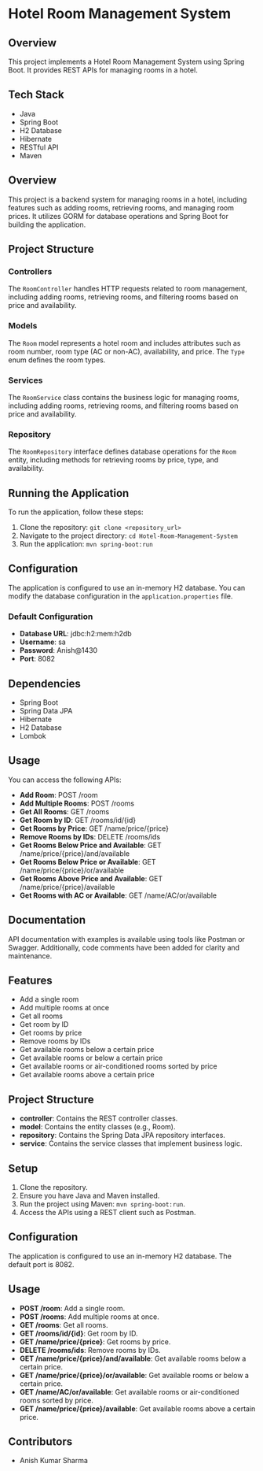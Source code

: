 # Hotel Room Management System

## Overview

This project implements a Hotel Room Management System using Spring Boot. It provides REST APIs for managing rooms in a hotel.

## Tech Stack

- Java
- Spring Boot
- H2 Database
- Hibernate
- RESTful API
- Maven

## Overview
This project is a backend system for managing rooms in a hotel, including features such as adding rooms, retrieving rooms, and managing room prices. It utilizes GORM for database operations and Spring Boot for building the application.

## Project Structure

### Controllers
The `RoomController` handles HTTP requests related to room management, including adding rooms, retrieving rooms, and filtering rooms based on price and availability.

### Models
The `Room` model represents a hotel room and includes attributes such as room number, room type (AC or non-AC), availability, and price. The `Type` enum defines the room types.

### Services
The `RoomService` class contains the business logic for managing rooms, including adding rooms, retrieving rooms, and filtering rooms based on price and availability.

### Repository
The `RoomRepository` interface defines database operations for the `Room` entity, including methods for retrieving rooms by price, type, and availability.

## Running the Application
To run the application, follow these steps:

1. Clone the repository: `git clone <repository_url>`
2. Navigate to the project directory: `cd Hotel-Room-Management-System`
3. Run the application: `mvn spring-boot:run`

## Configuration
The application is configured to use an in-memory H2 database. You can modify the database configuration in the `application.properties` file.

### Default Configuration
- **Database URL**: jdbc:h2:mem:h2db
- **Username**: sa
- **Password**: Anish@1430
- **Port**: 8082

## Dependencies
- Spring Boot
- Spring Data JPA
- Hibernate
- H2 Database
- Lombok

## Usage
You can access the following APIs:

- **Add Room**: POST /room
- **Add Multiple Rooms**: POST /rooms
- **Get All Rooms**: GET /rooms
- **Get Room by ID**: GET /rooms/id/{id}
- **Get Rooms by Price**: GET /name/price/{price}
- **Remove Rooms by IDs**: DELETE /rooms/ids
- **Get Rooms Below Price and Available**: GET /name/price/{price}/and/available
- **Get Rooms Below Price or Available**: GET /name/price/{price}/or/available
- **Get Rooms Above Price and Available**: GET /name/price/{price}/available
- **Get Rooms with AC or Available**: GET /name/AC/or/available

## Documentation
API documentation with examples is available using tools like Postman or Swagger. Additionally, code comments have been added for clarity and maintenance.



## Features

- Add a single room
- Add multiple rooms at once
- Get all rooms
- Get room by ID
- Get rooms by price
- Remove rooms by IDs
- Get available rooms below a certain price
- Get available rooms or below a certain price
- Get available rooms or air-conditioned rooms sorted by price
- Get available rooms above a certain price

## Project Structure

- **controller**: Contains the REST controller classes.
- **model**: Contains the entity classes (e.g., Room).
- **repository**: Contains the Spring Data JPA repository interfaces.
- **service**: Contains the service classes that implement business logic.

## Setup

1. Clone the repository.
2. Ensure you have Java and Maven installed.
3. Run the project using Maven: `mvn spring-boot:run`.
4. Access the APIs using a REST client such as Postman.

## Configuration

The application is configured to use an in-memory H2 database. The default port is 8082.

## Usage

- **POST /room**: Add a single room.
- **POST /rooms**: Add multiple rooms at once.
- **GET /rooms**: Get all rooms.
- **GET /rooms/id/{id}**: Get room by ID.
- **GET /name/price/{price}**: Get rooms by price.
- **DELETE /rooms/ids**: Remove rooms by IDs.
- **GET /name/price/{price}/and/available**: Get available rooms below a certain price.
- **GET /name/price/{price}/or/available**: Get available rooms or below a certain price.
- **GET /name/AC/or/available**: Get available rooms or air-conditioned rooms sorted by price.
- **GET /name/price/{price}/available**: Get available rooms above a certain price.

## Contributors

- Anish Kumar Sharma


